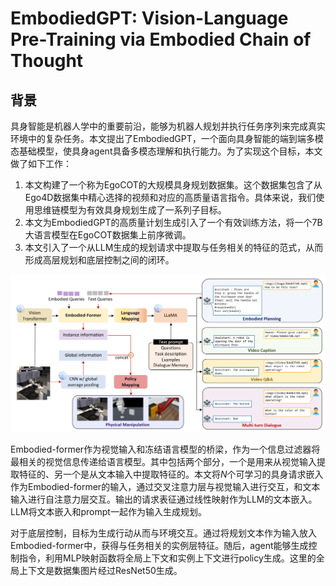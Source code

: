 # EmbodiedGPT: Vision-Language Pre-Training via Embodied Chain of Thought

## 背景

具身智能是机器人学中的重要前沿，能够为机器人规划并执行任务序列来完成真实环境中的复杂任务。本文提出了EmbodiedGPT，一个面向具身智能的端到端多模态基础模型，使具身agent具备多模态理解和执行能力。为了实现这个目标，本文做了如下工作：

1. 本文构建了一个称为EgoCOT的大规模具身规划数据集。这个数据集包含了从Ego4D数据集中精心选择的视频和对应的高质量语言指令。具体来说，我们使用思维链模型为有效具身规划生成了一系列子目标。
2. 本文为EmbodiedGPT的高质量计划生成引入了一个有效训练方法，将一个7B大语言模型在EgoCOT数据集上前序微调。
3. 本文引入了一个从LLM生成的规划请求中提取与任务相关的特征的范式，从而形成高层规划和底层控制之间的闭环。

![Fig1](./Fig/EmbodiedGPT.png)

Embodied-former作为视觉输入和冻结语言模型的桥梁，作为一个信息过滤器将最相关的视觉信息传递给语言模型。其中包括两个部分，一个是用来从视觉输入提取特征的、另一个是从文本输入中提取特征的。本文将$N$个可学习的具身请求嵌入作为Embodied-former的输入，通过交叉注意力层与视觉输入进行交互，和文本输入进行自注意力层交互。输出的请求表征通过线性映射作为LLM的文本嵌入。LLM将文本嵌入和prompt一起作为输入生成规划。

对于底层控制，目标为生成行动从而与环境交互。通过将规划文本作为输入放入Embodied-former中，获得与任务相关的实例层特征。随后，agent能够生成控制指令，利用MLP映射函数将全局上下文和实例上下文进行policy生成。这里的全局上下文是数据集图片经过ResNet50生成。
